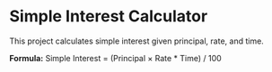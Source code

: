 # Simple Interest Calculator

This project calculates simple interest given principal, rate, and time.

**Formula:** Simple Interest = (Principal × Rate * Time) / 100
